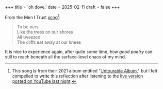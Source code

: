 +++
title = 'oh dove.'
date = 2025-02-11
draft = false
+++

From the Men I Trust [song](https://youtu.be/rwSp40TBOS8?si=r8qBPsujEwRD61i0)[^1]:

> To be ours  
Like the trees on our shores  
All tweezed  
The cliffs eat away at our knees  

It is nice to experience again, after quite some time, how *good poetry* can still to reach beneath all the surface-level chaos of my mind.


[^1]: This song is from their 2021 album entitled "[Untourable Album](https://menitrust.bandcamp.com/album/untourable-album)," but I felt compelled to write this reflection after listening to the [live version posted on YouTube last night](https://youtu.be/rwSp40TBOS8?si=r8qBPsujEwRD61i0).